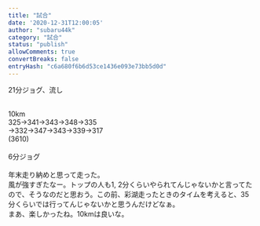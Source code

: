 ```yaml
---
title: "試合"
date: '2020-12-31T12:00:05'
author: "subaru44k"
category: "試合"
status: "publish"
allowComments: true
convertBreaks: false
entryHash: "c6a680f6b6d53ce1436e093e73bb5d0d"
---
```

21分ジョグ、流し<div><br></div><div>10km</div><div>325→341→343→348→335</div><div>→332→347→343→339→317</div><div>(3610)</div><div><br></div><div>6分ジョグ</div><div><br></div><div>年末走り納めと思って走った。</div><div>風が強すぎたなー。トップの人も1, 2分くらいやられてんじゃないかと言ってたので、そうなのだと思おう。この前、彩湖走ったときのタイムを考えると、35分くらいでは行ってんじゃないかと思うんだけどなぁ。</div><div>まあ、楽しかったね。10kmは良いな。</div>
